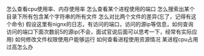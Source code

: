 怎么查看cpu使用率、内存使用率
怎么查看某个进程使用的端口
怎么搜索出某个目录下所有包含某个字符串的所有文件
怎么对比两个文件的差异(忘了，记得有这个命令)
假设这里有nignx的日志，有访问的端口，访问的源ip等信息，如何查询访问的端口下面次数前5的源ip(不会，面试官说后面可以思考一下，经常有实际应用)
如何修改文件权限使用户能够运行
如何查看进程使用资源情况
某进程cpu占用过高怎么办